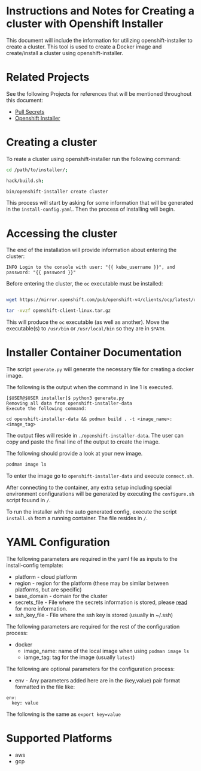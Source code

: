 # Instructions and Notes for Creating a cluster with Openshift Installer

This document will include the information for utilizing openshift-installer to create a cluster. This tool
is used to create a Docker image and create/install a cluster using openshift-installer.

# Related Projects

See the following Projects for references that will be mentioned throughout this document:

- [Pull Secrets](./PullSecret.md)
- [Openshift Installer](https://github.com/openshift/installer)

# Creating a cluster

To reate a cluster using openshift-installer run the following command:

```bash
cd /path/to/installer/;

hack/build.sh;

bin/openshift-installer create cluster

```

This process will start by asking for some information that will be generated in the `install-config.yaml`.
Then the process of installing will begin.

# Accessing the cluster

The end of the installation will provide information about entering the cluster:

```
INFO Login to the console with user: "{{ kube_username }}", and password: "{{ password }}"
```

Before entering the cluster, the `oc` executable must be installed:

```bash

wget https://mirror.openshift.com/pub/openshift-v4/clients/ocp/latest/openshift-client-linux.tar.gz

tar -xvzf openshift-client-linux.tar.gz
```

This will produce the `oc` executable (as well as another). Move the executable(s) to `/usr/bin` or `/usr/local/bin` so they are in `$PATH`.

# Installer Container Documentation

The script `generate.py` will generate the necessary file for creating a docker image.

The following is the output when the command in line 1 is executed.

```
[$USER@$USER installer]$ python3 generate.py 
Removing all data from openshift-installer-data
Execute the following command:

cd openshift-installer-data && podman build . -t <image_name>:<image_tag>
```

The output files will reside in `./openshift-installer-data`. The user can copy and paste
the final line of the output to create the image.

The following should provide a look at your new image.

```bash
podman image ls
```

To enter the image go to `openshift-installer-data` and execute `connect.sh`.

After connecting to the container, any extra setup including special environment configurations
will be generated by executing the `configure.sh` script fouund in `/`.

To run the installer with the auto generated config, execute the script `install.sh` from
a running container. The file resides in `/`.

# YAML Configuration

The following parameters are required in the yaml file as inputs to the install-config template:
- platform - cloud platform
- region - region for the platform (these may be similar between platforms, but are specific)
- base_domain - domain for the cluster
- secrets_file - File where the secrets information is stored, please [read](./PullSecret.md) for more information.
- ssh_key_file - File where the ssh key is stored (usually in ~/.ssh)

The following parameters are required for the rest of the configuration process:
- docker
  - image_name: name of the local image when using `podman image ls`
  - iamge_tag: tag for the image (usually `latest`)

The following are optional parameters for the configuration process:
- env - Any parameters added here are in the (key,value) pair format formatted in the file like:
```
env:
  key: value
```
The following is the same as `export key=value`


# Supported Platforms

- aws
- gcp

